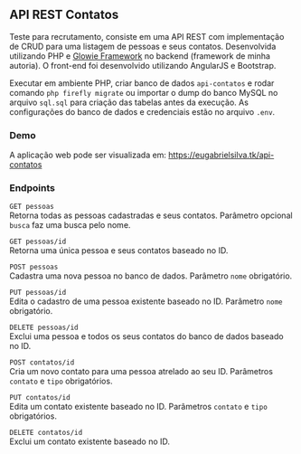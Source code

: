## API REST Contatos
Teste para recrutamento, consiste em uma API REST com implementação de CRUD para uma listagem de pessoas e seus contatos. Desenvolvida utilizando PHP e [Glowie Framework](https://eugabrielsilva.tk/glowie) no backend (framework de minha autoria). O front-end foi desenvolvido utilizando AngularJS e Bootstrap.

Executar em ambiente PHP, criar banco de dados `api-contatos` e rodar comando `php firefly migrate` ou importar o dump do banco MySQL no arquivo `sql.sql` para criação das tabelas antes da execução. As configurações do banco de dados e credenciais estão no arquivo `.env`.

### Demo
A aplicação web pode ser visualizada em: https://eugabrielsilva.tk/api-contatos

### Endpoints

`GET pessoas`\
Retorna todas as pessoas cadastradas e seus contatos. Parâmetro opcional `busca` faz uma busca pelo nome.

`GET pessoas/id`\
Retorna uma única pessoa e seus contatos baseado no ID.

`POST pessoas`\
Cadastra uma nova pessoa no banco de dados. Parâmetro `nome` obrigatório.

`PUT pessoas/id`\
Edita o cadastro de uma pessoa existente baseado no ID. Parâmetro `nome` obrigatório.

`DELETE pessoas/id`\
Exclui uma pessoa e todos os seus contatos do banco de dados baseado no ID.

`POST contatos/id`\
Cria um novo contato para uma pessoa atrelado ao seu ID. Parâmetros `contato` e `tipo` obrigatórios.

`PUT contatos/id`\
Edita um contato existente baseado no ID. Parâmetros `contato` e `tipo` obrigatórios.

`DELETE contatos/id`\
Exclui um contato existente baseado no ID.